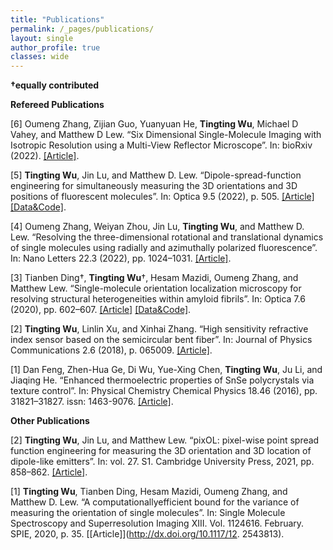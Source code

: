 ```yaml
---
title: "Publications"
permalink: /_pages/publications/
layout: single
author_profile: true
classes: wide
---
```



__†equally contributed__

__Refereed Publications__

<!-- [6] __Tingting Wu__, Peng Lu†, Md Ashequr Rahman†, Xiao Li†, and Matthew D. Lew. “Deep-SMOLM: Imaging
the 3D orientations and 2D positions of overlapping single molecules with nanoscale resolution using deep
learning”. In: Under Written (2022). -->

[6] Oumeng Zhang, Zijian Guo, Yuanyuan He, __Tingting Wu__, Michael D Vahey, and Matthew D Lew. “Six Dimensional Single-Molecule Imaging with Isotropic Resolution using a Multi-View Reflector Microscope”. In: bioRxiv (2022). [[Article]](http://dx.doi.org/10.1101/2022.06.26.497661).

[5] __Tingting Wu__, Jin Lu, and Matthew D. Lew. “Dipole-spread-function engineering for simultaneously measuring
the 3D orientations and 3D positions of fluorescent molecules”. In: Optica 9.5 (2022), p. 505. [[Article]](http://dx.doi.org/10.1364/optica.451899) [[Data&Code]](https://doi.org/10.17605/OSF.IO/97GMV).

[4] Oumeng Zhang, Weiyan Zhou, Jin Lu, __Tingting Wu__, and Matthew D. Lew. “Resolving the three-dimensional
rotational and translational dynamics of single molecules using radially and azimuthally polarized fluorescence”.
In: Nano Letters 22.3 (2022), pp. 1024–1031. [[Article]](http://dx.doi.org/10.1021/acs.nanolett.1c03948).

[3] Tianben Ding†, __Tingting Wu__†, Hesam Mazidi, Oumeng Zhang, and Matthew Lew. “Single-molecule orientation
localization microscopy for resolving structural heterogeneities within amyloid fibrils”. In: Optica 7.6
(2020), pp. 602–607. [[Article]](http://dx.doi.org/10.1364/optica.388157) [[Data&Code]](https://osf.io/pe3qu/?view_only=081206495472426889c1055f21971e9a).

[2] __Tingting Wu__, Linlin Xu, and Xinhai Zhang. “High sensitivity refractive index sensor based on the semicircular
bent fiber”. In: Journal of Physics Communications 2.6 (2018), p. 065009. [[Article]](http://dx.doi.org/10.1088/2399-6528/aacb0b).

[1] Dan Feng, Zhen-Hua Ge, Di Wu, Yue-Xing Chen, __Tingting Wu__, Ju Li, and Jiaqing He. “Enhanced thermoelectric
properties of SnSe polycrystals via texture control”. In: Physical Chemistry Chemical Physics 18.46
(2016), pp. 31821–31827. issn: 1463-9076. [[Article]](http://dx.doi.org/10.1039/C6CP06466C).

__Other Publications__

[2] __Tingting Wu__, Jin Lu, and Matthew Lew. “pixOL: pixel-wise point spread function engineering for measuring
the 3D orientation and 3D location of dipole-like emitters”. In: vol. 27. S1. Cambridge University Press, 2021,
pp. 858–862. [[Article]](http://dx.doi.org/10.1017/S1431927621003366).

[1] __Tingting Wu__, Tianben Ding, Hesam Mazidi, Oumeng Zhang, and Matthew D. Lew. “A computationallyefficient
bound for the variance of measuring the orientation of single molecules”. In: Single Molecule Spectroscopy
and Superresolution Imaging XIII. Vol. 1124616. February. SPIE, 2020, p. 35. [[Article]](http://dx.doi.org/10.1117/12.
2543813).
